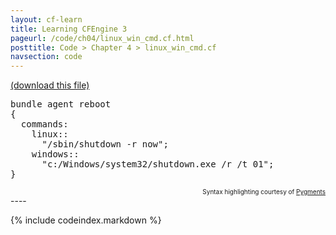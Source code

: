 ```yaml
---
layout: cf-learn
title: Learning CFEngine 3
pageurl: /code/ch04/linux_win_cmd.cf.html
posttitle: Code > Chapter 4 > linux_win_cmd.cf
navsection: code
---
```


[(download this file)](https://raw.github.com/zzamboni/cf-learn.info/master/src/ch04/linux_win_cmd.cf)

<div class="highlight"><pre><span class="k">bundle</span> <span class="k">agent</span> <span class="nf">reboot</span>
<span class="p">{</span>
  <span class="kd">commands</span><span class="p">:</span>
    <span class="nc">linux</span><span class="p">::</span>
      <span class="s">&quot;/sbin/shutdown -r now&quot;</span><span class="p">;</span>
    <span class="nc">windows</span><span class="p">::</span>
      <span class="s">&quot;c:/Windows/system32/shutdown.exe /r /t 01&quot;</span><span class="p">;</span>
<span class="p">}</span>
</pre></div>

<div align="right"><font size="-2">Syntax highlighting courtesy of <a href="http://blog.zzamboni.org/cfengine3-lexer-for-pygments">Pygments</a></font></div>
----

{% include codeindex.markdown %}
